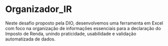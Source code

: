 # Organizador_IR
Neste desafio proposto pela DIO, desenvolvemos uma ferramenta em Excel com foco na organização de informações essenciais para a declaração do Imposto de Renda, unindo praticidade, usabilidade e validação automatizada de dados.
